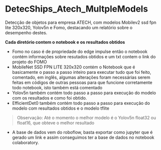 # DetecShips_Atech_MultpleModels
Detecção de objetos para empresa ATECH, com modelos Mobilev2 ssd fpn lite 320x320, Yolov5n e Fomo, destacando um relatório sobre o desempenho destes.

**Cada diretório contem o notebook e os resultados obtidos**

- Fomo no caso é de propriedade do edge impulse então o notebook contém informações sobre resutados obtidos e um txt contem o link do projeto do FOMO
- MobileNet SSD FPN LITE 320x320 contém o Notebook que é basicamente o passo a passo inteiro para executar tudo que foi feito, comentado, em inglês, algumas alterações foram necessárias serem feitas em códigos de outras pessoas para que funcione corretamente todo notebook, isto também está comentado
- Yolov5n também contém todo passo a passo para execução do modelo com os resultados e como foi obtido.
- EfficientDet0 também contém todo passo a passo para execução do modelo com resultados obtidos e o modelo tflite


> Observação: Até o momento o melhor modelo é o Yolov5n float32 ou float16, que obteve o melhor resultado
  
- A base de dados vem do roboflow, basta exportar como jupyter que é gerado um link e assim conseguimos ter a base de dados no notebook colaboratory.


